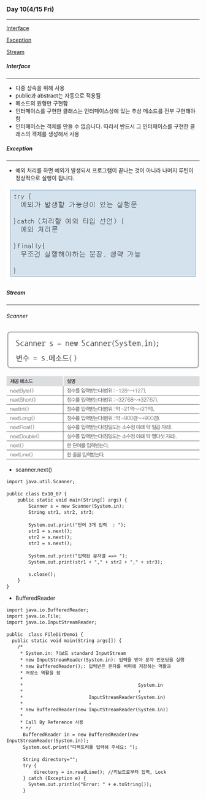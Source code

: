 ### Day 10(4/15 Fri)

---

[Interface](#interface)

[Exception](#exception)

[Stream](#stream)

##### Interface

___

* 다중 상속을 위해 사용
* public과 abstract는 자동으로 적용됨
* 메소드의 원형만 구현함
* 인터페이스를 구현한 클래스는 인터페이스상에 있는 추상 메소드를 전부 구현해야 함 
* 인터페이스는 객체를 만들 수 없습니다. 따라서 반드시 그 인터페이스를 구현한 클래스의 객체를 생성해서 사용

##### Exception

---

- 예외 처리를 하면 예외가 발생되서 프로그램이 끝나는 것이 아니라 나머지 루틴이 정상적으로 실행이 됩니다. 

![java19-01](TiL_10.assets/java19-01-16500292998411.jpg)







##### Stream

---

###### Scanner

![4](TiL_10.assets/4-16500294769522.jpg)



![5](TiL_10.assets/5-16500295248345.jpg)



- scanner.next()

```
import java.util.Scanner;
 
public class Ex10_07 {
    public static void main(String[] args) {
        Scanner s = new Scanner(System.in);
        String str1, str2, str3;
 
        System.out.print("단어 3개 입력  : ");
        str1 = s.next();
        str2 = s.next();
        str3 = s.next();
 
        System.out.print("입력된 문자열 ==> ");
        System.out.print(str1 + "," + str2 + "," + str3);
        
        s.close();
    }
}
```





* BufferedReader

```
import java.io.BufferedReader; 
import java.io.File; 
import java.io.InputStreamReader; 

public  class FileDirDemo1 { 
  public static void main(String args[]) { 
    /* 
     * System.in: 키보드 standard InputStream 
     * new InputStreamReader(System.in): 입력을 받아 문자 인코딩을 실행 
     * new BufferedReader();: 입력받은 문자를 버퍼에 저장하는 역활과 
     * 저장소 역활을 함 
     *  
     *                                          System.in 
     *                                          ↑   
     *                        InputStreamReader(System.in) 
     *                        ↑ 
     * new BufferedReader(new InputStreamReader(System.in)) 
     *  
     * Call By Reference 사용 
     * */ 
      BufferedReader in = new BufferedReader(new InputStreamReader(System.in)); 
      System.out.print("디렉토리를 입력해 주세요: "); 
       
      String directory=""; 
      try { 
          directory = in.readLine(); //키보드로부터 입력, Lock 
      } catch (Exception e) { 
        System.out.println("Error: " + e.toString()); 
      }     
```






